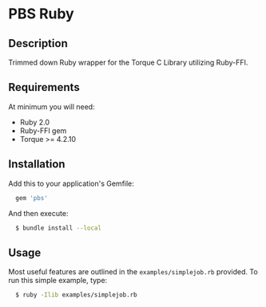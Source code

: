 # PBS Ruby

## Description

Trimmed down Ruby wrapper for the Torque C Library utilizing Ruby-FFI.

## Requirements

At minimum you will need:
* Ruby 2.0
* Ruby-FFI gem
* Torque >= 4.2.10

## Installation

Add this to your application's Gemfile:

```ruby
  gem 'pbs'
```

And then execute:

```bash
  $ bundle install --local
```

## Usage

Most useful features are outlined in the `examples/simplejob.rb` provided. To run this simple example, type:

```bash
  $ ruby -Ilib examples/simplejob.rb
```
